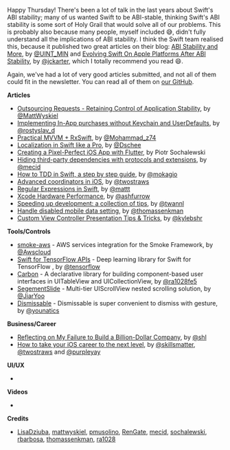 Happy Thursday! There's been a lot of talk in the last years about Swift's ABI stability; many of us wanted Swift to be ABI-stable, thinking Swift's ABI stability is some sort of Holy Grail that would solve all of our problems. This is probably also because many people, myself included 😅, didn't fully understand all the implications of ABI stability. I think the Swift team realised this, because it published two great articles on their blog: [ABI Stability and More](https://swift.org/blog/abi-stability-and-more), by [@UINT_MIN](https://twitter.com/UINT_MIN/) and [Evolving Swift On Apple Platforms After ABI Stability](https://swift.org/blog/abi-stability-and-apple/), by [@jckarter](https://twitter.com/jckarter/), which I totally recommend you read 😄.

Again, we've had a lot of very good articles submitted, and not all of them could fit in the newsletter. You can read all of them on [our GitHub](https://github.com/iOS-Goodies/iOS-Goodies/blob/master/Issues/Week269.md).

**Articles**

* [Outsourcing Requests - Retaining Control of Application Stability](https://mattwyskiel.com/posts/2019/02/08/outsourcing-requests.html), by [@MattWyskiel](https://twitter.com/MattWyskiel)
* [Implementing In-App purchases without Keychain and UserDefaults](https://medium.com/@rdovhaliuk/implementing-in-app-purchases-without-keychain-and-userdefaults-52a43c0f76e8), by [@rostyslav_d](https://twitter.com/rostyslav_d)
* [Practical MVVM + RxSwift](https://medium.com/flawless-app-stories/practical-mvvm-rxswift-a330db6aa693), by [@Mohammad_z74](https://twitter.com/Mohammad_z74)
* [Localization in Swift like a Pro](https://medium.com/@Dschee/localization-in-swift-like-a-pro-48164203afe2), by [@Dschee](https://twitter.com/Dschee)
* [Creating a Pixel-Perfect iOS App with Flutter](https://www.netguru.com/codestories/creating-a-pixel-perfect-ios-app-with-flutter), by Piotr Sochalewski
* [Hiding third-party dependencies with protocols and extensions](https://mecid.github.io/2019/02/13/hiding-third-party-dependencies-with-protocols-and-extensions/), by [@mecid](https://twitter.com/mecid)
* [How to TDD in Swift, a step by step guide](https://www.mokacoding.com/blog/step-by-step-tdd-in-swift-part-1/), by [@mokagio](https://twitter.com/mokagio)
* [Advanced coordinators in iOS](https://www.hackingwithswift.com/articles/175/advanced-coordinator-pattern-tutorial-ios), by [@twostraws](https://twitter.com/twostraws)
* [Regular Expressions in Swift](https://nshipster.com/swift-regular-expressions/), by [@mattt](https://twitter.com/mattt)
* [Xcode Hardware Performance](https://github.com/ashfurrow/xcode-hardware-performance), by [@ashfurrow](https://twitter.com/ashfurrow)
* [Speeding up development: a collection of tips](https://www.avanderlee.com/optimization/speeding-up-development-a-collection-of-tips/), by [@twannl](https://twitter.com/twannl)
* [Handle disabled mobile data setting](https://drivy.engineering/handle-disabled-mobile-data-setting-on-ios/), by [@thomassenkman](https://twitter.com/thomassenkman)
* [Custom View Controller Presentation Tips & Tricks](https://kylebashour.com/posts/custom-view-controller-presentation-tips), by [@kylebshr](https://twitter.com/kylebshr)

**Tools/Controls**

* [smoke-aws](https://github.com/amzn/smoke-aws) - AWS services integration for the Smoke Framework, by [@Awscloud](https://twitter.com/awscloud)
* [Swift for TensorFlow APIs](https://github.com/tensorflow/swift-apis) - Deep learning library for Swift for TensorFlow , by [@tensorflow](https://twitter.com/tensorflow)
* [Carbon](https://github.com/ra1028/Carbon) - A declarative library for building component-based user interfaces in UITableView and UICollectionView, by [@ra1028fe5](https://twitter.com/ra1028fe5)
* [SegementSlide](https://github.com/Jiar/SegementSlide) - Multi-tier UIScrollView nested scrolling solution, by [@JiarYoo](https://twitter.com/JiarYoo)
* [Dismissable](https://github.com/younatics/Dismissable) - Dismissable is super convenient to dismiss with gesture, by [@younatics](https://twitter.com/younatics)

**Business/Career**

* [Reflecting on My Failure to Build a Billion-Dollar Company](https://medium.com/@shl/reflecting-on-my-failure-to-build-a-billion-dollar-company-b0c31d7db0e7), by [@shl](https://twitter.com/shl)
* [How to take your iOS career to the next level](https://medium.com/skills-matter/how-to-take-your-mobile-development-career-to-the-next-level-e8d12d8e1543), by [@skillsmatter](https://twitter.com/skillsmatter), [@twostraws](https://twitter.com/twostraws) and [@purpleyay](https://twitter.com/purpleyay)

**UI/UX**

* 

**Videos**

* 

**Credits**

* [LisaDziuba](https://github.com/lisadziuba), [mattwyskiel](https://github.com/mattwyskiel), [pmusolino](https://github.com/pmusolino), [RenGate](https://github.com/rengate), [mecid](http://github.com/mecid), [sochalewski](https://github.com/sochalewski), [rbarbosa](https://github.com/rbarbosa), [thomassenkman](https://github.com/thomassenkman), [ra1028](https://github.com/ra1028)
